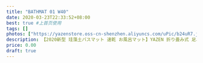 ```yaml
---
title: "BATHMAT 01 W40"
date: 2020-03-23T22:33:52+08:00
best: true #上首页使用
tags: []
photos: ["https://yazenstore.oss-cn-shenzhen.aliyuncs.com/uPic/b24uR7.jpg","https://yazenstore.oss-cn-shenzhen.aliyuncs.com/uPic/b24uR7.jpg"]
description: 【2020新型 珪藻土バスマット 速乾 お風呂マット】YAZEN 折り畳み式 足ふきマット 超強い吸水 消臭 抗菌 安全 約60cm×39cm×0.9cm
price: 0.00
draft: true
---
```



